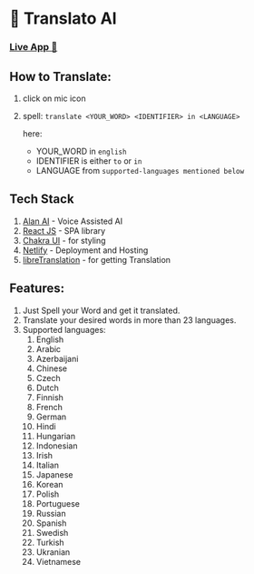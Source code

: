 # 🤖 Translato AI

### [Live App 🚀](https://translato-ai.netlify.app)

## How to Translate:

1. click on mic icon
2. spell: `translate <YOUR_WORD> <IDENTIFIER> in <LANGUAGE>`

   here:

   - YOUR_WORD in `english`
   - IDENTIFIER is either `to` or `in`
   - LANGUAGE from `supported-languages mentioned below`

## Tech Stack

1. [Alan AI](https://alan.app/) - Voice Assisted AI
2. [React JS](https://reactjs.org/) - SPA library
3. [Chakra UI](https://chakra-ui.com/) - for styling
4. [Netlify](https://www.netlify.com/) - Deployment and Hosting
4. [libreTranslation](https://github.com/LibreTranslate/LibreTranslate) - for getting Translation

## Features:

1. Just Spell your Word and get it translated.
2. Translate your desired words in more than 23 languages.
3. Supported languages:
   1. English
   2. Arabic
   3. Azerbaijani
   4. Chinese
   5. Czech
   6. Dutch
   7. Finnish
   8. French
   9. German
   10. Hindi
   11. Hungarian
   12. Indonesian
   13. Irish
   14. Italian
   15. Japanese
   16. Korean
   17. Polish
   18. Portuguese
   19. Russian
   20. Spanish
   21. Swedish
   22. Turkish
   23. Ukranian
   24. Vietnamese
